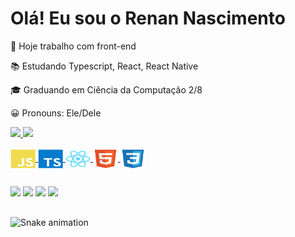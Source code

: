 # Olá! Eu sou o Renan Nascimento  

🔭 Hoje trabalho com front-end

📚 Estudando Typescript, React, React Native

🎓 Graduando em Ciência da Computação 2/8

😀 Pronouns: Ele/Dele

<div>
  <a href= "https://beacons.ai/Renanqn">
  <img height="160em" src="https://github-readme-stats.vercel.app/api?username=Renanqn&show_icons=true&theme=jolly&include_all_commits=true&count_private=true"/>
  <img height="50%" src="https://github-readme-stats.vercel.app/api/top-langs/?username=Renanqn&layout=compact&langs_count=7&theme=jolly"/>
</div>
<div style="display: inline_block"><br>
  <img align="center" alt="Rafa-Js" height="30" width="40" src="https://raw.githubusercontent.com/devicons/devicon/master/icons/javascript/javascript-plain.svg">
  <img align="center" alt="Rafa-Ts" height="30" width="40" src="https://raw.githubusercontent.com/devicons/devicon/master/icons/typescript/typescript-plain.svg">
  <img align="center" alt="Rafa-React" height="30" width="40" src="https://raw.githubusercontent.com/devicons/devicon/master/icons/react/react-original.svg">
  <img align="center" alt="Rafa-HTML" height="30" width="40" src="https://raw.githubusercontent.com/devicons/devicon/master/icons/html5/html5-original.svg">
  <img align="center" alt="Rafa-CSS" height="30" width="40" src="https://raw.githubusercontent.com/devicons/devicon/master/icons/css3/css3-original.svg">
</div>
  
  ##
  
 
<div> 
  <a href="https://instagram.com/renan.qn" target="_blank"><img src="https://img.shields.io/badge/-Instagram-%23E4405F?style=for-the-badge&logo=instagram&logoColor=white" target="_blank"></a>
 <a href="https://discord.gg/RenanQuin#1222" target="_blank"><img src="https://img.shields.io/badge/Discord-7289DA?style=for-the-badge&logo=discord&logoColor=white" target="_blank"></a> 
  <a href = "mailto:renanqn1999@gmail.com"><img src="https://img.shields.io/badge/-Gmail-%23333?style=for-the-badge&logo=gmail&logoColor=red " target="_blank"></a>
  <a href="https://www.linkedin.com/in/renan-nascimento-a2542321a" target="_blank"><img src="https://img.shields.io/badge/-LinkedIn-%230077B5?style=for-the-badge&logo=linkedin&logoColor=white" target="_blank"></a>
  
  ##
 
  
  ![Snake animation](https://github.com/renanqn/renanqn/blob/output/github-contribution-grid-snake.svg)
